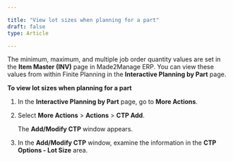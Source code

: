 ```yaml
---

title: "View lot sizes when planning for a part"
draft: false
type: Article

---
```


The minimum, maximum, and multiple job order quantity values are set in the **Item Master (INV)** page in Made2Manage ERP. You can view these values from within Finite Planning in the **Interactive Planning by Part** page.

**To view lot sizes when planning for a part**

1. In the **Interactive Planning by Part** page, go to **More Actions**.

2. Select **More Actions** > **Actions** > **CTP Add**.

    The **Add/Modify CTP** window appears.

3. In the **Add/Modify CTP** window, examine the information in the **CTP Options - Lot Size** area.

​